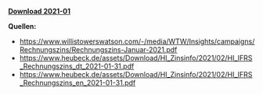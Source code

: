 [**Download 2021-01**](https://downgit.github.io/#/home?url=https://github.com/GeorgGoldbach/Zinsarchiv/tree/master/2021-01)

**Quellen:**
* https://www.willistowerswatson.com/-/media/WTW/Insights/campaigns/Rechnungszins/Rechnungszins-Januar-2021.pdf
* https://www.heubeck.de/assets/Download/HI_Zinsinfo/2021/02/HI_IFRS_Rechnungszins_dt_2021-01-31.pdf
* https://www.heubeck.de/assets/Download/HI_Zinsinfo/2021/02/HI_IFRS_Rechnungszins_en_2021-01-31.pdf
